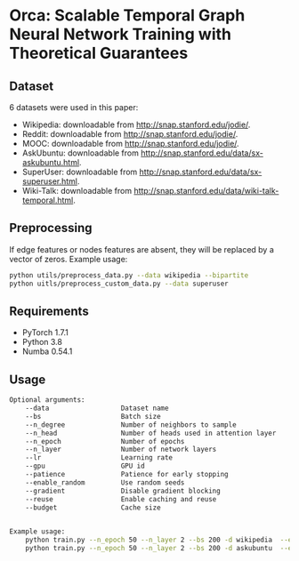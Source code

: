 Orca: Scalable Temporal Graph Neural Network Training with Theoretical Guarantees
=============================================================================

## Dataset
6 datasets were used in this paper:

- Wikipedia: downloadable from http://snap.stanford.edu/jodie/.
- Reddit: downloadable from http://snap.stanford.edu/jodie/.
- MOOC: downloadable from http://snap.stanford.edu/jodie/.
- AskUbuntu: downloadable from http://snap.stanford.edu/data/sx-askubuntu.html.
- SuperUser: downloadable from http://snap.stanford.edu/data/sx-superuser.html.
- Wiki-Talk: downloadable from http://snap.stanford.edu/data/wiki-talk-temporal.html.

## Preprocessing
If edge features or nodes features are absent, they will be replaced by a vector of zeros. Example usage:
```sh
python utils/preprocess_data.py --data wikipedia --bipartite
python uitls/preprocess_custom_data.py --data superuser
```

## Requirements
- PyTorch 1.7.1
- Python 3.8
- Numba 0.54.1

## Usage
```sh
Optional arguments:
    --data                  Dataset name
    --bs                    Batch size
    --n_degree              Number of neighbors to sample
    --n_head                Number of heads used in attention layer
    --n_epoch               Number of epochs
    --n_layer               Number of network layers
    --lr                    Learning rate
    --gpu                   GPU id
    --patience              Patience for early stopping
    --enable_random         Use random seeds
    --gradient              Disable gradient blocking
    --reuse                 Enable caching and reuse
    --budget                Cache size

    
Example usage:
    python train.py --n_epoch 50 --n_layer 2 --bs 200 -d wikipedia  --enable_random --reuse --lr 1e-4 --gpu 1
    python train.py --n_epoch 50 --n_layer 2 --bs 200 -d askubuntu  --enable_random --reuse --budget 1000 --lr 1e-7 --gpu 1
```
